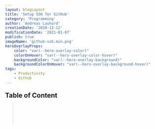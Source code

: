 ```yaml
---
layout: blogLayout
title: 'Setup SSH for GitHub'
category: 'Programming'
author: 'Andreas Lauhard'
creationDate: '2020-12-12'
modificationDate: '2021-01-07'
publish: true
imageName: 'github-ssh.min.png'
heroOverlayProps: 
    color: "var(--hero-overlay-color)"
    colorOnHover: "var(--hero-overlay-color-hover)"
    backgroundColor: "var(--hero-overlay-background)"
    backgroundColorOnHover: "var(--hero-overlay-background-hover)"
tags: 
    - Productivity
    - Github
---
```


<script>
    import Slug from '../../../store/slug';
    import { onMount, setContext } from 'svelte';
    import Content from './content.md';
    import AnchorLink from "../../../components/AnchorLink.svelte";
    import Underscore from "../../../components/Underscore.svelte";
    export let href = "";
    $: href = "/blog/" + $Slug;
</script>


<Content>
<!-- named slots -->
<!-- table of content -->
<div slot="table-of-content">

## Table of Content  
>**<Underscore><AnchorLink href="{href}" _enum="1." margin="0px 3px 0 0" id="Check if OpenSSH service is running" slugID = true /></Underscore>**  
>**<Underscore><AnchorLink href="{href}" _enum="2." margin="0px 3px 0 0" id="Check if SSH key exists" slugID = true /></Underscore>**  
>**<Underscore><AnchorLink href="{href}" _enum="3." margin="0px 3px 0 0" id="Create a new SSH key" slugID = "true" /></Underscore>**  
>**<Underscore><AnchorLink href="{href}" _enum="4." margin="0px 3px 0 0" id="Add the SSH Key to your Github" slugID = "true" /></Underscore>**  
>**<Underscore><AnchorLink href="{href}" _enum="5." margin="0px 3px 0 0" id="Change URL from HTTPS to SSH" slugID = "true" /></Underscore>** 

</div>
<!-- table of content -->
<!-- named slots -->
</Content>
<style>
    .image-container{
        display: flex; flex-direction:row; width:100% ; height:auto; flex-wrap: wrap; justify-content:center; align-items:center;
    }
    h2 {
        margin: 1em 0 .3em 0;
    }
</style>


